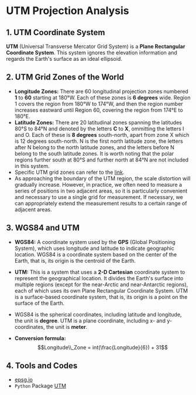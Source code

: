 # UTM Projection Analysis

## 1. UTM Coordinate System

**UTM** (Universal Transverse Mercator Grid System) is a **Plane Rectangular Coordinate System**. This system ignores the elevation information and regards the Earth's surface as an ideal ellipsoid.

## 2. UTM Grid Zones of the World

- **Longitude Zones:** There are 60 longitudinal projection zones numbered **1** to **60** starting at 180°W. Each of these zones is **6 degrees** wide. Region 1 covers the region from 180°W to 174°W, and then the region number increases eastward until Region 60, covering the region from 174°E to 180°E.
- **Latitude Zones:** There are 20 latitudinal zones spanning the latitudes 80°S to 84°N and denoted by the letters **C** to **X**, ommitting the letters I and O. Each of these is **8 degrees** south-north, apart from zone X which is 12 degrees south-north. N is the first north latitude zone, the letters after N belong to the north latitude zones, and the letters before N belong to the south latitude zones. It is worth noting that the polar regions further south at 80°S and further north at 84°N are not included in this system.
- Specific UTM grid zones can refer to the [link](https://www.dmap.co.uk/utmworld.htm).
- As approaching the boundary of the UTM region, the scale distortion will gradually increase. However, in practice, we often need to measure a series of positions in two adjacent areas, so it is particularly convenient and necessary to use a single grid for measurement. If necessary, we can appropriately extend the measurement results to a certain range of adjacent areas.

## 3. WGS84 and UTM

- **WGS84:** A coordinate system used by the **GPS** (Global Positioning System), which uses longitude and latitude to indicate geographic location. WGS84 is a coordinate system based on the center of the Earth, that is, its origin is the centroid of the Earth.

- **UTM:** This is a system that uses a **2-D Cartesian** coordinate system to represent the geographical location. It divides the Earth's surface into multiple regions (except for the near-Arctic and near-Antarctic regions), each of which uses its own Plane Rectangular Coordinate System. UTM is a surface-based coordinate system, that is, its origin is a point on the surface of the Earth. 

- WGS84 is the spherical coordinates, including latitude and longitude, the unit is **degree**. UTM is a plane coordinate, including x- and y- coordinates, the unit is **meter**.

- **Conversion formula:** $$Longitude\\_Zone = int(\frac{Longitude}{6}) + 31$$

## 4. Tools and Codes

- [epsg.io](https://epsg.io/map#srs=4326&x=117.290039&y=31.952162&z=6&layer=streets)
- `Python` Package [UTM](https://github.com/Turbo87/utm)
